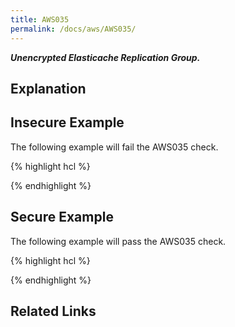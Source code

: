 ```yaml
---
title: AWS035
permalink: /docs/aws/AWS035/
---
```


***Unencrypted Elasticache Replication Group.***

## Explanation





## Insecure Example

The following example will fail the AWS035 check.

{% highlight hcl %}



{% endhighlight %}

## Secure Example

The following example will pass the AWS035 check.

{% highlight hcl %}



{% endhighlight %}

## Related Links


